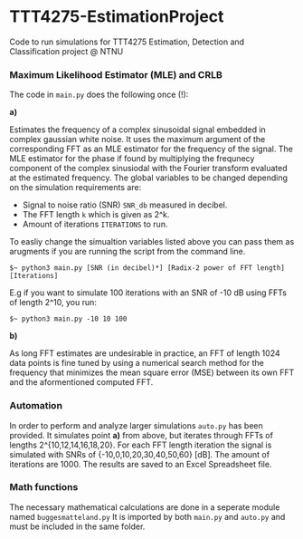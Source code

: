 # TTT4275-EstimationProject
Code to run simulations for TTT4275 Estimation, Detection and Classification project @ NTNU

### Maximum Likelihood Estimator (MLE) and CRLB
The code in `main.py` does the following once (!):

**a)**

Estimates the frequency of a complex sinusoidal signal embedded in complex gaussian white noise. It uses the maximum argument of the corresponding FFT as an MLE estimator for the frequency of the signal. The MLE estimator for the phase if found by multiplying the frequnecy component of the complex sinusiodal with the Fourier transform evaluated at the estimated frequency. The global variables to be changed depending on the simulation requirements are:

- Signal to noise ratio (SNR) `SNR_db` measured in decibel.
- The FFT length `k` which is given as 2^k.
- Amount of iterations `ITERATIONS` to run.

To easliy change the simualtion variables listed above you can pass them as arugments if you are running the script from the command line. 
```
$~ python3 main.py [SNR (in decibel)*] [Radix-2 power of FFT length] [Iterations]
```

E.g if you want to simulate 100 iterations with an SNR of -10 dB using FFTs of length 2^10, you run:

```
$~ python3 main.py -10 10 100
```
**b)**

As long FFT estimates are undesirable in practice, an FFT of length 1024 data points is fine tuned by using a numerical search method for the frequency that minimizes the mean square error (MSE) between its own FFT and the aformentioned computed FFT.

### Automation
In order to perform and analyze larger simulations `auto.py` has been provided. It simulates point **a)** from above, but iterates through FFTs of lengths 2^{10,12,14,16,18,20}. For each FFT length iteration the signal is simulated with SNRs of {-10,0,10,20,30,40,50,60} [dB]. The amount of iterations are 1000. The results are saved to an Excel Spreadsheet file. 

### Math functions

The necessary mathematical calculations are done in a seperate module named `buggesmatteland.py` It is imported by both `main.py` and `auto.py` and must be included in the same folder.